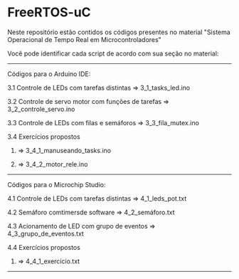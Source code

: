 # FreeRTOS-uC
Neste repositório estão contidos os códigos presentes no material "Sistema Operacional de Tempo Real em Microcontroladores"

Você pode identificar cada script de acordo com sua seção no material:

_______________________________________________________________________________

Códigos para o Arduino IDE:

3.1  Controle de LEDs com tarefas distintas => 3_1_tasks_led.ino

3.2  Controle de servo motor com funções de tarefas => 3_2_controle_servo.ino

3.3  Controle de LEDs com filas e semáforos => 3_3_fila_mutex.ino

3.4  Exercícios propostos

1) => 3_4_1_manuseando_tasks.ino

2) => 3_4_2_motor_rele.ino

_______________________________________________________________________________

Códigos para o Microchip Studio:

4.1  Controle de LEDs com tarefas distintas => 4_1_leds_pot.txt

4.2  Semáforo comtimersde software => 4_2_semáforo.txt

4.3  Acionamento de LED com grupo de eventos => 4_3_grupo_de_eventos.txt

4.4  Exercícios propostos

1) => 4_4_1_exercício.txt

_______________________________________________________________________________

